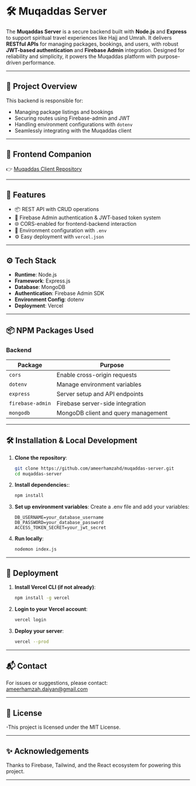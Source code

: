 # 🛠️ Muqaddas Server

The **Muqaddas Server** is a secure backend built with **Node.js** and **Express** to support spiritual travel experiences like Hajj and Umrah. It delivers **RESTful APIs** for managing packages, bookings, and users, with robust **JWT-based authentication** and **Firebase Admin** integration. Designed for reliability and simplicity, it powers the Muqaddas platform with purpose-driven performance.

---

## 🧩 Project Overview

This backend is responsible for:

- Managing package listings and bookings
- Securing routes using Firebase-admin and JWT
- Handling environment configurations with `dotenv`
- Seamlessly integrating with the Muqaddas client

---

## 🔗 Frontend Companion

👉 [Muqaddas Client Repository](https://github.com/ameerhamzahd/muqaddas)

---

## 🚀 Features

- 📦 REST API with CRUD operations
- 🔐 Firebase Admin authentication & JWT-based token system
- 🌐 CORS-enabled for frontend-backend interaction
- 🌱 Environment configuration with `.env`
- ⚙️ Easy deployment with `vercel.json`

---

## ⚙️ Tech Stack

- **Runtime**: Node.js
- **Framework**: Express.js
- **Database**: MongoDB
- **Authentication**: Firebase Admin SDK
- **Environment Config**: dotenv
- **Deployment**: Vercel

---

## 📦 NPM Packages Used
        
### Backend

| Package           | Purpose                                           |
|-------------------|---------------------------------------------------|
| `cors`            | Enable cross-origin requests                      |
| `dotenv`          | Manage environment variables                      |
| `express`         | Server setup and API endpoints                    |
| `firebase-admin`  | Firebase server-side integration                  |
| `mongodb`         | MongoDB client and query management               |

---

## 🛠️ Installation & Local Development

1. **Clone the repository**:
   ```bash
   git clone https://github.com/ameerhamzahd/muqaddas-server.git
   cd muqaddas-server

2. **Install dependencies:**:
    ```bash
    npm install

3. **Set up environment variables**:
    Create a .env file and add your variables:
    ```env
    DB_USERNAME=your_database_username
    DB_PASSWORD=your_database_password
    ACCESS_TOKEN_SECRET=your_jwt_secret

4. **Run locally**:
    ```bash
    nodemon index.js

---

## 🚀 Deployment

1. **Install Vercel CLI (if not already)**:
    ```bash
    npm install -g vercel

2. **Login to your Vercel account**:
    ```bash
    vercel login

3. **Deploy your server**:
    ```bash
    vercel --prod

---

## 📬 Contact

For issues or suggestions, please contact: ameerhamzah.daiyan@gmail.com

---

## 📄 License

-This project is licensed under the MIT License.

---

## ✨ Acknowledgements

Thanks to Firebase, Tailwind, and the React ecosystem for powering this project.

---